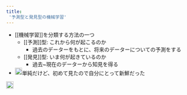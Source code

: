 ```yaml
---
title:
 '予測型と発見型の機械学習'
---
```


- [[機械学習]]を分類する方法の一つ
    - [[予測]]型: これから何が起こるのか
        - 過去のデーターをもとに、将来のデーターについての予測をする
    - [[発見]]型: いま何が起きているのか
        - 過去~現在のデーターから知見を得る
- <img src='https://scrapbox.io/api/pages/blu3mo-public/blu3mo/icon' alt='blu3mo.icon' height="19.5"/>単純だけど、初めて見たので自分にとって新鮮だった
<img src='https://scrapbox.io/api/pages/blu3mo-public/情報科学の達人/icon' alt='情報科学の達人.icon' height="19.5"/>
